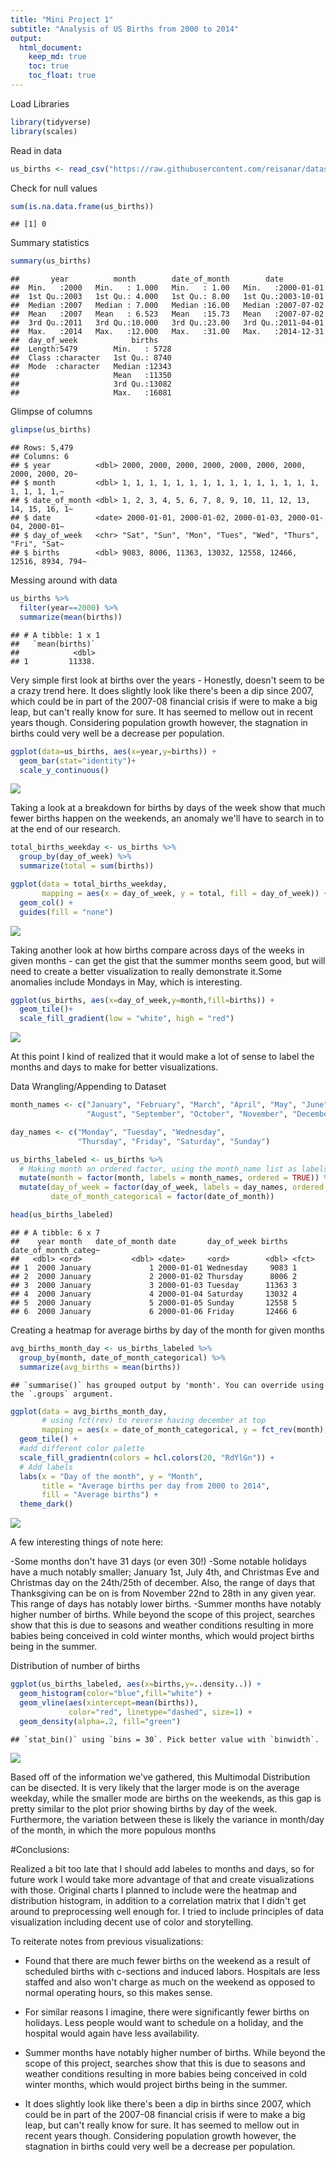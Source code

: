 ```yaml
---
title: "Mini Project 1"
subtitle: "Analysis of US Births from 2000 to 2014"
output: 
  html_document:
    keep_md: true
    toc: true 
    toc_float: true
---
```


Load Libraries

```r
library(tidyverse)
library(scales)
```

Read in data

```r
us_births <- read_csv("https://raw.githubusercontent.com/reisanar/datasets/master/us_births_00_14.csv", col_types = cols())
```

Check for null values

```r
sum(is.na.data.frame(us_births))
```

```
## [1] 0
```

Summary statistics 

```r
summary(us_births)
```

```
##       year          month        date_of_month        date           
##  Min.   :2000   Min.   : 1.000   Min.   : 1.00   Min.   :2000-01-01  
##  1st Qu.:2003   1st Qu.: 4.000   1st Qu.: 8.00   1st Qu.:2003-10-01  
##  Median :2007   Median : 7.000   Median :16.00   Median :2007-07-02  
##  Mean   :2007   Mean   : 6.523   Mean   :15.73   Mean   :2007-07-02  
##  3rd Qu.:2011   3rd Qu.:10.000   3rd Qu.:23.00   3rd Qu.:2011-04-01  
##  Max.   :2014   Max.   :12.000   Max.   :31.00   Max.   :2014-12-31  
##  day_of_week            births     
##  Length:5479        Min.   : 5728  
##  Class :character   1st Qu.: 8740  
##  Mode  :character   Median :12343  
##                     Mean   :11350  
##                     3rd Qu.:13082  
##                     Max.   :16081
```

Glimpse of columns

```r
glimpse(us_births)
```

```
## Rows: 5,479
## Columns: 6
## $ year          <dbl> 2000, 2000, 2000, 2000, 2000, 2000, 2000, 2000, 2000, 20~
## $ month         <dbl> 1, 1, 1, 1, 1, 1, 1, 1, 1, 1, 1, 1, 1, 1, 1, 1, 1, 1, 1,~
## $ date_of_month <dbl> 1, 2, 3, 4, 5, 6, 7, 8, 9, 10, 11, 12, 13, 14, 15, 16, 1~
## $ date          <date> 2000-01-01, 2000-01-02, 2000-01-03, 2000-01-04, 2000-01~
## $ day_of_week   <chr> "Sat", "Sun", "Mon", "Tues", "Wed", "Thurs", "Fri", "Sat~
## $ births        <dbl> 9083, 8006, 11363, 13032, 12558, 12466, 12516, 8934, 794~
```

Messing around with data

```r
us_births %>% 
  filter(year==2000) %>% 
  summarize(mean(births))
```

```
## # A tibble: 1 x 1
##   `mean(births)`
##            <dbl>
## 1         11338.
```



Very simple first look at births over the years - Honestly, doesn't seem to be a crazy trend here. It does slightly look like there's been a dip since 2007, which could be in part of the 2007-08 financial crisis if were to make a big leap, but can't really know for sure. It has seemed to mellow out in recent years though. Considering population growth however, the stagnation in births could very well be a decrease per population.

```r
ggplot(data=us_births, aes(x=year,y=births)) +
  geom_bar(stat="identity")+
  scale_y_continuous()
```

![](mantini_us_births_files/figure-html/unnamed-chunk-7-1.png)<!-- -->


Taking a look at a breakdown for births by days of the week show that much fewer births happen on the weekends, an anomaly we'll have to search in to at the end of our research.

```r
total_births_weekday <- us_births %>% 
  group_by(day_of_week) %>% 
  summarize(total = sum(births))

ggplot(data = total_births_weekday,
       mapping = aes(x = day_of_week, y = total, fill = day_of_week)) +
  geom_col() +
  guides(fill = "none")
```

![](mantini_us_births_files/figure-html/unnamed-chunk-8-1.png)<!-- -->


Taking another look at how births compare across days of the weeks in given months - can get the gist that the summer months seem good, but will need to create a better visualization to really demonstrate it.Some anomalies include Mondays in May, which is interesting.

```r
ggplot(us_births, aes(x=day_of_week,y=month,fill=births)) +
  geom_tile()+
  scale_fill_gradient(low = "white", high = "red")
```

![](mantini_us_births_files/figure-html/unnamed-chunk-9-1.png)<!-- -->


At this point I kind of realized that it would make a lot of sense to label the months and days to make for better visualizations.

Data Wrangling/Appending to Dataset

```r
month_names <- c("January", "February", "March", "April", "May", "June", "July",
                 "August", "September", "October", "November", "December")

day_names <- c("Monday", "Tuesday", "Wednesday", 
               "Thursday", "Friday", "Saturday", "Sunday")

us_births_labeled <- us_births %>% 
  # Making month an ordered factor, using the month_name list as labels
  mutate(month = factor(month, labels = month_names, ordered = TRUE)) %>% 
  mutate(day_of_week = factor(day_of_week, labels = day_names, ordered = TRUE),
         date_of_month_categorical = factor(date_of_month))

head(us_births_labeled)
```

```
## # A tibble: 6 x 7
##    year month   date_of_month date       day_of_week births date_of_month_categ~
##   <dbl> <ord>           <dbl> <date>     <ord>        <dbl> <fct>               
## 1  2000 January             1 2000-01-01 Wednesday     9083 1                   
## 2  2000 January             2 2000-01-02 Thursday      8006 2                   
## 3  2000 January             3 2000-01-03 Tuesday      11363 3                   
## 4  2000 January             4 2000-01-04 Saturday     13032 4                   
## 5  2000 January             5 2000-01-05 Sunday       12558 5                   
## 6  2000 January             6 2000-01-06 Friday       12466 6
```


Creating a heatmap for average births by day of the month for given months

```r
avg_births_month_day <- us_births_labeled %>% 
  group_by(month, date_of_month_categorical) %>% 
  summarize(avg_births = mean(births))
```

```
## `summarise()` has grouped output by 'month'. You can override using the `.groups` argument.
```

```r
ggplot(data = avg_births_month_day,
       # using fct(rev) to reverse having december at top
       mapping = aes(x = date_of_month_categorical, y = fct_rev(month), fill = avg_births)) +
  geom_tile() +
  #add different color palette
  scale_fill_gradientn(colors = hcl.colors(20, "RdYlGn")) +
  # Add labels
  labs(x = "Day of the month", y = "Month",
       title = "Average births per day from 2000 to 2014",
       fill = "Average births") +
  theme_dark()
```

![](mantini_us_births_files/figure-html/unnamed-chunk-11-1.png)<!-- -->
 
A few interesting things of note here:

-Some months don't have 31 days (or even 30!)
-Some notable holidays have a much notably smaller; January 1st, July 4th, and Christmas Eve and Christmas day on the 24th/25th of december. Also, the range of days that Thanksgiving can be on is from November 22nd to 28th in any given year. This range of days has notably lower births.
-Summer months have notably higher number of births. While beyond the scope of this project, searches show that this is due to seasons and weather conditions resulting in more babies being conceived in cold winter months, which would project births being in the summer.



Distribution of number of births

```r
ggplot(us_births_labeled, aes(x=births,y=..density..)) +
  geom_histogram(color="blue",fill="white") +
  geom_vline(aes(xintercept=mean(births)),
             color="red", linetype="dashed", size=1) +
  geom_density(alpha=.2, fill="green")
```

```
## `stat_bin()` using `bins = 30`. Pick better value with `binwidth`.
```

![](mantini_us_births_files/figure-html/unnamed-chunk-12-1.png)<!-- -->

Based off of the information we've gathered, this Multimodal Distribution can be disected. It is very likely that the larger mode is on the average weekday, while the smaller mode are births on the weekends, as this gap is pretty similar to the plot prior showing births by day of the week. Furthermore, the variation between these is likely the variance in month/day of the month, in which the more populous months 


#Conclusions:

Realized a bit too late that I should add labeles to months and days, so for future work I would take more advantage of that and create visualizations with those. Original charts I planned to include were the heatmap and distribution histogram, in addition to a correlation matrix that I didn't get around to preprocessing well enough for. I tried to include principles of data visualization including decent use of color and storytelling.

To reiterate notes from previous visualizations:


- Found that there are much fewer births on the weekend as a result of scheduled births with c-sections and induced labors. Hospitals are less staffed and also won't charge as much on the weekend as opposed to normal operating hours, so this makes sense.

- For similar reasons I imagine, there were significantly fewer births on holidays. Less people would want to schedule on a holiday, and the hospital would again have less availability.

- Summer months have notably higher number of births. While beyond the scope of this project, searches show that this is due to seasons and weather conditions resulting in more babies being conceived in cold winter months, which would project births being in the summer.

- It does slightly look like there's been a dip in births since 2007, which could be in part of the 2007-08 financial crisis if were to make a big leap, but can't really know for sure. It has seemed to mellow out in recent years though. Considering population growth however, the stagnation in births could very well be a decrease per population.

